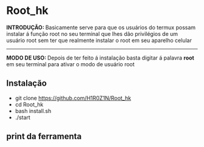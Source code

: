 # Root_hk
<div>
   <p><b>INTRODUÇÃO: </b>Basicamente serve para que os usuários do termux possam instalar á função root no seu terminal que lhes dão privilégios de um usuário root sem ter que realmente instalar o root em seu aparelho celular</p>
   <hr></hr>
   <p><b>MODO DE USO: </b>Depois de ter feito á instalação basta digitar á palavra <b>root</b> em seu terminal para ativar o modo de usuário root</p>
</div>

## Instalação
* git clone https://github.com/H1R0Z1N/Root_hk
* cd Root_hk
* bash install.sh
* ./start

## print da ferramenta


